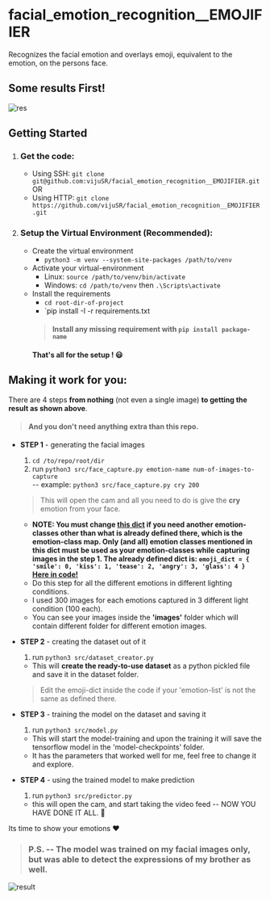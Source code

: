 # facial_emotion_recognition__EMOJIFIER
Recognizes the facial emotion and overlays emoji, equivalent to the emotion, on the persons face.  

## Some results First!  
![res](https://user-images.githubusercontent.com/20581741/46920875-34492e00-d012-11e8-81ac-fb9a69a40a57.gif)  

## Getting Started
1. ### Get the code:
    - Using SSH: `git clone git@github.com:vijuSR/facial_emotion_recognition__EMOJIFIER.git`  
    OR  
    - Using HTTP: `git clone https://github.com/vijuSR/facial_emotion_recognition__EMOJIFIER.git`

1. ### Setup the Virtual Environment (Recommended):
    - Create the virtual environment
        - `python3 -m venv --system-site-packages /path/to/venv`  
    - Activate your virtual-environment
        - Linux: `source /path/to/venv/bin/activate`
        - Windows: `cd /path/to/venv` then `.\Scripts\activate`  
    - Install the requirements
        - `cd root-dir-of-project`
        - `pip install -I -r requirements.txt
        > #### Install any missing requirement with `pip install package-name`  
        #### That's all for the setup ! :smiley: 

## Making it work for you:  

There are 4 steps **from nothing** (not even a single image) **to getting the result as shown above**.  
> #### And you don't need anything extra than this repo.  

- **STEP 1** - generating the facial images 
    1. `cd /to/repo/root/dir`  
    1. run `python3 src/face_capture.py emotion-name num-of-images-to-capture`   
    -- example: `python3 src/face_capture.py cry 200`
    > This will open the cam and all you need to do is give the **cry** emotion from your face.
    - **NOTE: You must change [this dict](https://github.com/vijuSR/facial_emotion_recognition__EMOJIFIER/blob/4e3c9c3c2d92208bd2932a8e105f4b6c095f5821/src/dataset_creator.py#L143) if you need another emotion-classes other than what is already defined there, which is the emotion-class map. Only (and all) emotion classes mentioned in this dict must be used as your emotion-classes while capturing images in the step 1. The already defined dict is: `emoji_dict = {
        'smile': 0,
        'kiss': 1,
        'tease': 2,
        'angry': 3,
        'glass': 4
    }` [Here in code!](https://github.com/vijuSR/facial_emotion_recognition__EMOJIFIER/blob/4e3c9c3c2d92208bd2932a8e105f4b6c095f5821/src/dataset_creator.py#L143)**
    - Do this step for all the different emotions in different lighting conditions.
    - I used 300 images for each emotions captured in 3 different light condition (100  each).
    - You can see your images inside the **'images'** folder which will contain different folder for different emotion images.
    
- **STEP 2** - creating the dataset out of it  
    1. run `python3 src/dataset_creator.py`
    - This will **create the ready-to-use dataset** as a python pickled file and save it in the dataset folder.
    > Edit the emoji-dict inside the code if your 'emotion-list' is not the same as defined there.  
    
- **STEP 3** - training the model on the dataset and saving it  
    1. run `python3 src/model.py`
    - This will start the model-training and upon the training it will save the tensorflow model in the 'model-checkpoints' folder.  
    - It has the parameters that worked well for me, feel free to change it and explore.  
    
- **STEP 4** - using the trained model to make prediction  
    1. run `python3 src/predictor.py`
    - this will open the cam, and start taking the video feed -- NOW YOU HAVE DONE IT ALL. :clap:  
    
Its time to show your emotions :heart:

> ### P.S. -- The model was trained on my facial images only, but was able to detect the expressions of my brother as well.  
![result](https://user-images.githubusercontent.com/20581741/46920764-a4ef4b00-d010-11e8-943e-79623139d073.gif)
